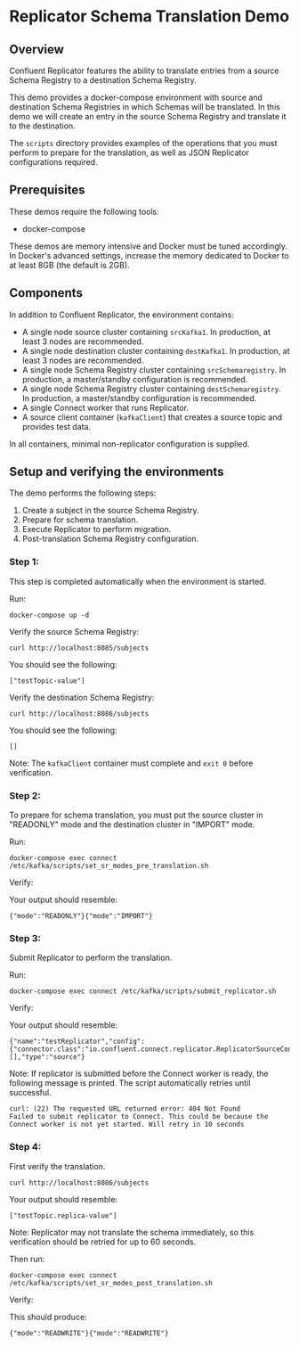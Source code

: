 # Replicator Schema Translation Demo

## Overview

Confluent Replicator features the ability to translate entries from a source Schema Registry to a destination Schema Registry.

This demo provides a docker-compose environment with source and destination Schema Registries in which Schemas will be translated. In this demo we will create an entry in the source Schema Registry and translate it to the destination.

The `scripts` directory provides examples of the operations that you must perform to prepare for the translation, as well as JSON Replicator configurations required.

## Prerequisites

These demos require the following tools:

* docker-compose

These demos are memory intensive and Docker must be tuned accordingly. In Docker's advanced settings, increase the memory dedicated to Docker to at least 8GB (the default is 2GB).

## Components

In addition to Confluent Replicator, the environment contains:

* A single node source cluster containing `srcKafka1`. In production, at least 3 nodes are recommended.
* A single node destination cluster containing `destKafka1`. In production, at least 3 nodes are recommended.
* A single node Schema Registry cluster containing `srcSchemaregistry`. In production, a master/standby configuration is recommended.
* A single node Schema Registry cluster containing `destSchemaregistry`. In production, a master/standby configuration is recommended.
* A single Connect worker that runs Replicator.
* A source client container (`kafkaClient`) that creates a source topic and provides test data.

In all containers, minimal non-replicator configuration is supplied.

## Setup and verifying the environments

The demo performs the following steps:

1. Create a subject in the source Schema Registry.
2. Prepare for schema translation.
3. Execute Replicator to perform migration.
4. Post-translation Schema Registry configuration. 

### Step 1: 

This step is completed automatically when the environment is started. 

Run:
  ```
  docker-compose up -d
  ```

Verify the source Schema Registry:
  ```
  curl http://localhost:8085/subjects
  ```
You should see the following:
  ```
  ["testTopic-value"]
  ```

Verify the destination Schema Registry:
  ```
  curl http://localhost:8086/subjects
  ```
You should see the following:
  ```
  []
  ```

Note: The `kafkaClient` container must complete and `exit 0` before verification.

### Step 2: 

To prepare for schema translation, you must put the source cluster in "READONLY" mode and the destination cluster in "IMPORT" mode.

Run:
  ```
  docker-compose exec connect /etc/kafka/scripts/set_sr_modes_pre_translation.sh
  ```

Verify: 

Your output should resemble:
  ```
  {"mode":"READONLY"}{"mode":"IMPORT"}
  ```
### Step 3: 

Submit Replicator to perform the translation.

Run:
  ```
  docker-compose exec connect /etc/kafka/scripts/submit_replicator.sh
  ```

Verify: 

Your output should resemble:
  ```
  {"name":"testReplicator","config":{"connector.class":"io.confluent.connect.replicator.ReplicatorSourceConnector","topic.whitelist":"_schemas","topic.rename.format":"${topic}.replica","key.converter":"io.confluent.connect.replicator.util.ByteArrayConverter","value.converter":"io.confluent.connect.replicator.util.ByteArrayConverter","src.kafka.bootstrap.servers":"srcKafka1:10091","dest.kafka.bootstrap.servers":"destKafka1:11091","tasks.max":"1","confluent.topic.replication.factor":"1","schema.subject.translator.class":"io.confluent.connect.replicator.schemas.DefaultSubjectTranslator","schema.registry.topic":"_schemas","schema.registry.url":"http://destSchemaregistry:8086","name":"testReplicator"},"tasks":[],"type":"source"}
  ```

Note: If replicator is submitted before the Connect worker is ready, the following message is printed. The script automatically retries until successful.

  ```
  curl: (22) The requested URL returned error: 404 Not Found
  Failed to submit replicator to Connect. This could be because the Connect worker is not yet started. Will retry in 10 seconds
  ```

### Step 4: 

First verify the translation. 
  ```
  curl http://localhost:8086/subjects
  ```
Your output should resemble:
  ```
  ["testTopic.replica-value"]
  ```

Note: Replicator may not translate the schema immediately, so this verification should be retried for up to 60 seconds.

Then run:
  ```
  docker-compose exec connect /etc/kafka/scripts/set_sr_modes_post_translation.sh
  ```
Verify: 

This should produce:
  ```
  {"mode":"READWRITE"}{"mode":"READWRITE"}
  ```


